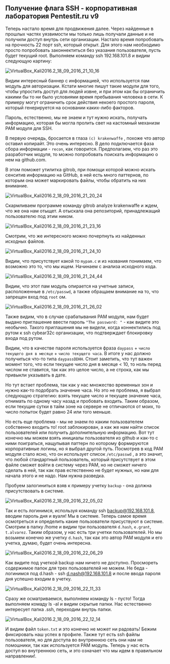 ## Получение флага SSH - корпоративная лаборатория Pentestit.ru v9

Теперь настало время для продвижения далее. Через найденные в прошлых частях уязвимости мы только лишь получали данные и не получили доступ внутрь сети организации. Настало время попробовать на прочность 22 порт ssh, который открыт. Для этого нам необходимо просто попробовать законнектиться без указания пользователя, пусть будет текущий root. Выполняем команду ssh 192.168.101.8 и видим следующую картину:

![VirtualBox_Kali2016.2_18_09_2016_21_10_16](https://github.com/CyberLight/writeups/blob/master/PENTESTIT.RU_LAB_9/SSH/imgs/VirtualBox_Kali2016.2_18_09_2016_21_10_16.png)

Видим интересный баннер с информацией, что используется пам модуль для авторизации. Кстати многие пишут такие модули для того, чтобы упростить доступ для людей извне, и при этом как бы ограничить какими бы то ни было условиями время пребывания человека в сети. К примеру могут ограничить срок действия некоего простого пароля, который генерируется на основании каких-либо факторов.

Пароль, естественно, мы не знаем и тут нужно искать, получать информацию, которая бы могла пролить свет на кастомный механизм PAM модуля для SSH. 

В первую очередь, бросается в глаза `(c) krakenwaffe` , похоже что автор оставил копирайт. Это очень интересно. В дело подключается фаза сбора информации - `recon`, как говорится. Предполагаем, что раз это разработчик модуля, то можно попробовать поискать информацию о нем на github.com. 

В этом поможет утилитка gitrob, при помощи которой можно искать сенситив информацию на GitHub, в ней есть много паттернов, по которым она может маркировать файлы, чтобы обратить на них внимание.

![VirtualBox_Kali2016.2_18_09_2016_21_20_24](https://github.com/CyberLight/writeups/blob/master/PENTESTIT.RU_LAB_9/SSH/imgs/VirtualBox_Kali2016.2_18_09_2016_21_20_24.png)

Скармливаем программе команду gitrob analyze krakenwaffe и ждем, что же она нам отыщет. А отыскала она репозиторий, принадлежащий пользователю под этим ником. 

![VirtualBox_Kali2016.2_18_09_2016_21_23_16](https://github.com/CyberLight/writeups/blob/master/PENTESTIT.RU_LAB_9/SSH/imgs/VirtualBox_Kali2016.2_18_09_2016_21_23_16.png)

Смотрим, что же интересного можно почерпнуть из найденных исходных файлов.

![VirtualBox_Kali2016.2_18_09_2016_21_24_10](https://github.com/CyberLight/writeups/blob/master/PENTESTIT.RU_LAB_9/SSH/imgs/VirtualBox_Kali2016.2_18_09_2016_21_24_10.png)

Видим, что присутствует какой то `mypam.c` и из названия понимаем, что возможно это то, что мы ищем. Начинаем с анализа исходного кода. 

![VirtualBox_Kali2016.2_18_09_2016_21_24_44](https://github.com/CyberLight/writeups/blob/master/PENTESTIT.RU_LAB_9/SSH/imgs/VirtualBox_Kali2016.2_18_09_2016_21_24_44.png)

Видим, что этот пам модуль опирается на учетные записи, расположенные в `/etc/passwd`, а также обращаем внимание на то, что запрещен вход под `root` ом. 

![VirtualBox_Kali2016.2_18_09_2016_21_26_02](https://github.com/CyberLight/writeups/blob/master/PENTESTIT.RU_LAB_9/SSH/imgs/VirtualBox_Kali2016.2_18_09_2016_21_26_02.png)

Также видим, что в случае срабатывания PAM модуля, нам будет выдано приглашение ввести пароль `"The password: "` - как видите это необычно. Такого приглашения мы не видели, когда коннектились под рутом к ssh cybear32c организации, что подтверждает блокировку входа под рутом.

Видим, что в качестве пароля используется фраза `daypass` + `число текущего дня в месяце` + `число текущего часа`. В итоге у нас должно получиться что-то типа `daypassDDHH`. Стоит заметить, что тут важен момент того, что если текущее число дня в месяце < 10, то ноль перед числом не ставится, так как это целое число, а не строка, как мы привыкли указывать в дате. 

Но тут встает проблема, так как у нас множество временных зон и нужно как-то подобрать значение часа. Но это не проблема, я выбрал следующую стратегию: взять текущее число и текущее значение часа, отнимать по одному часу назад и пробовать входить. Таким образом, если текущие сутки в тайм зоне на сервере не отличаются от моих, то число попыток будет равно 24 или того меньше.

Но есть еще проблема - мы не знаем по каким пользователем собственно входить то! root заблокирован, а как же нам найти список пользователей или получить дополнительную информацию. Вот тут конечно мы можем взять инициалы пользователя из github и как-то с ними поиграться, нащупывая паттерн по которому формируются корпоративные логины, но я выбрал другой путь. Посмотрев в код PAM модуля стало ясно, что он использует список `/etc/passwd` , а это значит, что любой стандартный пользователь, который присутствует в этом файле сможет войти в систему через PAM, но не сможет ничего сделать в ней, так как прав естественно не будет нужных, но нам для начала этого и не надо. Нам нужна разведка. 

Пробуем залогиниться взяв к примеру учетку `backup`  - она должна присутствовать в системе.

![VirtualBox_Kali2016.2_18_09_2016_22_05_02](https://github.com/CyberLight/writeups/blob/master/PENTESTIT.RU_LAB_9/SSH/imgs/VirtualBox_Kali2016.2_18_09_2016_22_05_02.png)

Так и есть логинимся, используя команду ssh backup@192.168.101.8, вводим пароль дня и вуаля! Мы в системе. Теперь самое время осмотреться и определить какие пользователи присуствуют в системе. Смотрим в папку /home и видим три пользователя `d.hash`, `e.grant`, `t.alvarez`. Таким образом, у нас есть три учетки пользователей. Но мы возьмем конечно же учетку `d.hash`, так как это автор PAM модуля и его учетка, думаю, будет очень интересна. 

![VirtualBox_Kali2016.2_18_09_2016_22_06_29](https://github.com/CyberLight/writeups/blob/master/PENTESTIT.RU_LAB_9/SSH/imgs/VirtualBox_Kali2016.2_18_09_2016_22_06_29.png)

Как видите под учеткой backup нам ничего не доступно. Просмореть содержимое папок для трех пользователей не можем. Не беда - логинимся под d.hash - ssh d.nash@192.168.101.8 и после ввода пароля дня успешно входим в учетку.

![VirtualBox_Kali2016.2_18_09_2016_22_11_33](https://github.com/CyberLight/writeups/blob/master/PENTESTIT.RU_LAB_9/SSH/imgs/VirtualBox_Kali2016.2_18_09_2016_22_11_33.png)

Сразу же осматриваемся, выполняем команду ls - пусто! Тогда выполняем комаду ls -al и видим скрытые папки. Нас естественно интересует папка .ssh, переходим внутрь папки.

![VirtualBox_Kali2016.2_18_09_2016_22_12_14](https://github.com/CyberLight/writeups/blob/master/PENTESTIT.RU_LAB_9/SSH/imgs/VirtualBox_Kali2016.2_18_09_2016_22_12_14.png)

И видим файл `token.txt` и это конечно не может ни радовать! Бежим фиксировать наш успех в профиле. Также тут есть ssh файлы пользователя, но для доступа во внутреннюю сеть они нам не помошники, так как используется PAM модуль. Теперь у нас есть доступ во внутреннюю сеть, и это означает что мы идем в правильном направлении!.
